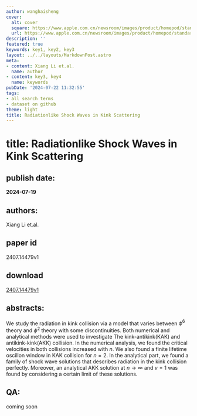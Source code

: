 ```yaml
---
author: wanghaisheng
cover:
  alt: cover
  square: https://www.apple.com.cn/newsroom/images/product/homepod/standard/Apple-HomePod-hero-230118_big.jpg.large_2x.jpg
  url: https://www.apple.com.cn/newsroom/images/product/homepod/standard/Apple-HomePod-hero-230118_big.jpg.large_2x.jpg
description: ''
featured: true
keywords: key1, key2, key3
layout: ../../layouts/MarkdownPost.astro
meta:
- content: Xiang Li et.al.
  name: author
- content: key3, key4
  name: keywords
pubDate: '2024-07-22 11:32:55'
tags:
- all search terms
- dataset on github
theme: light
title: Radiationlike Shock Waves in Kink Scattering
---
```


# title: Radiationlike Shock Waves in Kink Scattering 
## publish date: 
**2024-07-19** 
## authors: 
  Xiang Li et.al. 
## paper id
2407.14479v1
## download
[2407.14479v1](http://arxiv.org/abs/2407.14479v1)
## abstracts:
We study the radiation in kink collision via a model that varies between $\phi^6$ theory and $\phi^2$ theory with some discontinuities. Both numerical and analytical methods were used to investigate The kink-antikink(KAK) and antikink-kink(AKK) collision. In the numerical analysis, we found the critical velocities in both collisions increased with $n$. We also found a finite lifetime oscillon window in KAK collision for $n=2$. In the analytical part, we found a family of shock wave solutions that describes radiation in the kink collision perfectly. Moreover, an analytical AKK solution at $n\rightarrow\infty$ and $v=1$ was found by considering a certain limit of these solutions.
## QA:
coming soon
